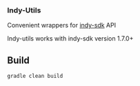 ### Indy-Utils

Convenient wrappers for [indy-sdk](https://github.com/hyperledger/indy-sdk) API 

Indy-utils works with indy-sdk version 1.7.0+

## Build

    gradle clean build
